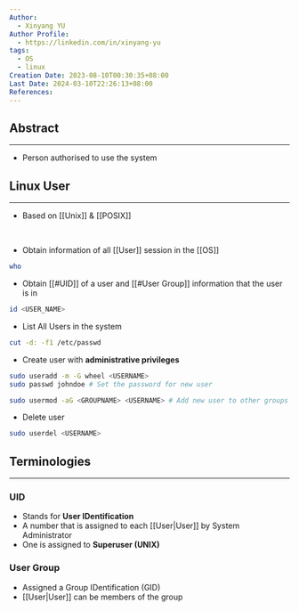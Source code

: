 ```yaml
---
Author:
  - Xinyang YU
Author Profile:
  - https://linkedin.com/in/xinyang-yu
tags:
  - OS
  - linux
Creation Date: 2023-08-10T00:30:35+08:00
Last Date: 2024-03-10T22:26:13+08:00
References: 
---
```

## Abstract
---
- Person authorised to use the system


## Linux User
---
- Based on [[Unix]] & [[POSIX]]
</br>

- Obtain information of all [[User]] session in the [[OS]]
```bash
who
```

- Obtain [[#UID]] of a user and [[#User Group]] information that the user is in
```bash
id <USER_NAME>
```

- List All Users in the system
```bash
cut -d: -f1 /etc/passwd
```

- Create user with **administrative privileges**
```bash
sudo useradd -m -G wheel <USERNAME>
sudo passwd johndoe # Set the password for new user

sudo usermod -aG <GROUPNAME> <USERNAME> # Add new user to other groups
```
- Delete user
```bash
sudo userdel <USERNAME>
```

## Terminologies 
---
### UID
- Stands for **User IDentification**
- A number that is assigned to each [[User|User]] by System Administrator
- One is assigned to **Superuser (UNIX)**
### User Group
- Assigned a Group IDentification (GID)
- [[User|User]] can be members of the group


